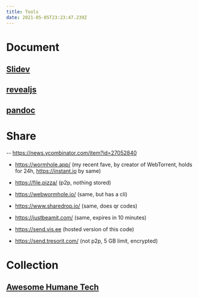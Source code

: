 ```yaml
---
title: Tools
date: 2021-05-05T23:23:47.239Z
---
```

# Document

## [Slidev](https://github.com/slidevjs/slidev)

## [revealjs](https://revealjs.com)

## [pandoc](https://pandoc.org/MANUAL.html#slide-shows)

# Share
-- https://news.ycombinator.com/item?id=27052840
* https://wormhole.app/ (my recent fave, by creator of WebTorrent, holds for 24h, https://instant.io by same)

* https://file.pizza/ (p2p, nothing stored)

* https://webwormhole.io/ (same, but has a cli)

* https://www.sharedrop.io/ (same, does qr codes)

* https://justbeamit.com/ (same, expires in 10 minutes)

* https://send.vis.ee (hosted version of this code)

* https://send.tresorit.com/ (not p2p, 5 GB limit, encrypted)

# Collection

## [Awesome Humane Tech](https://github.com/humanetech-community/awesome-humane-tech)

